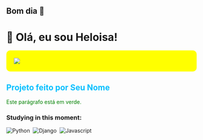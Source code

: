 ## Bom dia 👋

# 👋 Olá, eu sou Heloisa!

<div style="background-color: yellow; padding: 20px; border-radius: 10px;">



<img src="https://img.shields.io/badge/status-Em%20Desenvolvimento-yellow?style=for-the-badge">

</div>



<h2 style="color: #00BFFF;">Projeto feito por Seu Nome</h2>

<p style="color: green;">Este parágrafo está em verde.</p>


### Studying in this moment:
![Python](https://img.shields.io/badge/-Python-0D1117?style=for-the-badge&logo=Python&labelColor=0D1117&textColor=0D1117)&nbsp;
![Django](https://img.shields.io/badge/Django-0D1117?style=for-the-badge&logo=django&logoColor=000000&textColor=0D1117)&nbsp;
![Javascript](https://img.shields.io/badge/-javascript-0D1117?style=for-the-badge&logo=javascript&labelColor=0D1117)&nbsp;

